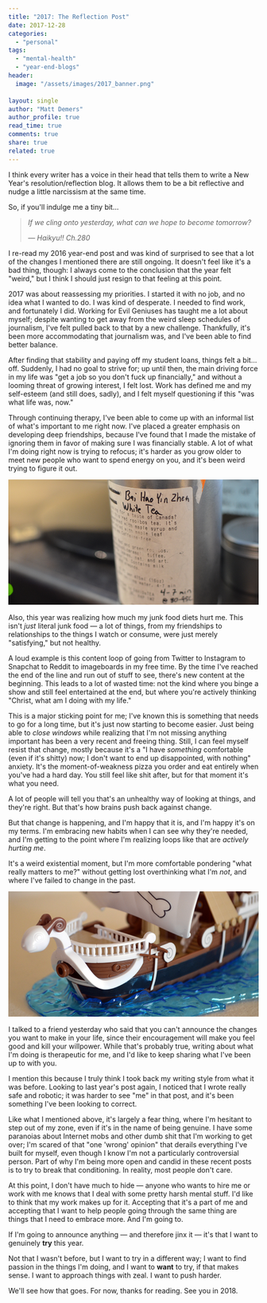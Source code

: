 ```yaml
---
title: "2017: The Reflection Post"
date: 2017-12-28
categories: 
  - "personal"
tags: 
  - "mental-health"
  - "year-end-blogs"
header:
  image: "/assets/images/2017_banner.png"

layout: single
author: "Matt Demers"
author_profile: true
read_time: true
comments: true
share: true
related: true
---
```


I think every writer has a voice in their head that tells them to write a New Year's resolution/reflection blog. It allows them to be a bit reflective and nudge a little narcissism at the same time.

So, if you'll indulge me a tiny bit...

> _If we cling onto yesterday, what can we hope to become tomorrow?_
> 
> _— Haikyu!! Ch.280_

I re-read my 2016 year-end post and was kind of surprised to see that a lot of the changes I mentioned there are still ongoing. It doesn't feel like it's a bad thing, though: I always come to the conclusion that the year felt "weird," but I think I should just resign to that feeling at this point.

2017 was about reassessing my priorities. I started it with no job, and no idea what I wanted to do. I was kind of desperate. I needed to find work, and fortunately I did. Working for Evil Geniuses has taught me a lot about myself; despite wanting to get away from the weird sleep schedules of journalism, I've felt pulled back to that by a new challenge. Thankfully, it's been more accommodating that journalism was, and I've been able to find better balance.

After finding that stability and paying off my student loans, things felt a bit... off. Suddenly, I had no goal to strive for; up until then, the main driving force in my life was "get a job so you don't fuck up financially," and without a looming threat of growing interest, I felt lost. Work has defined me and my self-esteem (and still does, sadly), and I felt myself questioning if this "was what life was, now."

Through continuing therapy, I've been able to come up with an informal list of what's important to me right now. I've placed a greater emphasis on developing deep friendships, because I've found that I made the mistake of ignoring them in favor of making sure I was financially stable. A lot of what I'm doing right now is trying to refocus; it's harder as you grow older to meet new people who want to spend energy on you, and it's been weird trying to figure it out.

![](/assets/images/bai_hao_yin_zhen.png)

Also, this year was realizing how much my junk food diets hurt me. This isn't _just_ literal junk food — a lot of things, from my friendships to relationships to the things I watch or consume, were just merely "satisfying," but not healthy.

A loud example is this content loop of going from Twitter to Instagram to Snapchat to Reddit to imageboards in my free time. By the time I've reached the end of the line and run out of stuff to see, there's new content at the beginning. This leads to a lot of wasted time: not the kind where you binge a show and still feel entertained at the end, but where you're actively thinking "Christ, what am I doing with my life."

This is a major sticking point for me; I've known this is something that needs to go for a long time, but it's just now starting to become easier. Just being able to _close windows_ while realizing that I'm not missing anything important has been a very recent and freeing thing. Still, I can feel myself resist that change, mostly because it's a "I have _something_ comfortable (even if it's shitty) now; I don't want to end up disappointed, with nothing" anxiety. It's the moment-of-weakness pizza you order and eat entirely when you've had a hard day. You still feel like shit after, but for that moment it's what you need.

A lot of people will tell you that's an unhealthy way of looking at things, and they're right. But that's how brains push back against change.

But that change is happening, and I'm happy that it is, and I'm happy it's on my terms. I'm embracing new habits when I can see why they're needed, and I'm getting to the point where I'm realizing loops like that are _actively hurting me_.

It's a weird existential moment, but I'm more comfortable pondering "what really matters to me?" without getting lost overthinking what I'm _not_, and where I've failed to change in the past.

![](/assets/images/merry_banner.png)

I talked to a friend yesterday who said that you can't announce the changes you want to make in your life, since their encouragement will make you feel good and kill your willpower. While that's probably true, writing about what I'm doing is therapeutic for me, and I'd like to keep sharing what I've been up to with you.

I mention this because I truly think I took back my writing style from what it was before. Looking to last year's post again, I noticed that I wrote really safe and robotic; it was harder to see "me" in that post, and it's been something I've been looking to correct.

Like what I mentioned above, it's largely a fear thing, where I'm hesitant to step out of my zone, even if it's in the name of being genuine. I have some paranoias about Internet mobs and other dumb shit that I'm working to get over; I'm scared of that "one 'wrong' opinion" that derails everything I've built for myself, even though I know I'm not a particularly controversial person. Part of why I'm being more open and candid in these recent posts is to try to break that conditioning. In reality, most people don't care.

At this point, I don't have much to hide — anyone who wants to hire me or work with me knows that I deal with some pretty harsh mental stuff. I'd like to think that my work makes up for it. Accepting that it's a part of me and accepting that I want to help people going through the same thing are things that I need to embrace more. And I'm going to.

If I'm going to announce anything — and therefore jinx it — it's that I want to genuinely **try** this year.

Not that I wasn't before, but I want to try in a different way; I want to find passion in the things I'm doing, and I want to **want** to try, if that makes sense. I want to approach things with zeal. I want to push harder.

We'll see how that goes. For now, thanks for reading. See you in 2018.
